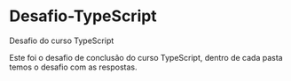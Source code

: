# Desafio-TypeScript
Desafio do curso TypeScript


Este foi o desafio de conclusão do curso TypeScript, dentro de cada pasta temos o desafio com as respostas.
